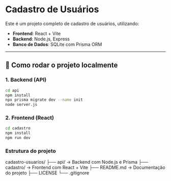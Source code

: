 # Cadastro de Usuários

Este é um projeto completo de cadastro de usuários, utilizando:

- **Frontend**: React + Vite
- **Backend**: Node.js, Express
- **Banco de Dados**: SQLite com Prisma ORM

---

## 🚀 Como rodar o projeto localmente

### 1. Backend (API)

```bash
cd api
npm install
npx prisma migrate dev --name init
node server.js
```

### 2. Frontend (React)

```bash
cd cadastro
npm install
npm run dev
```

### Estrutura do projeto

cadastro-usuarios/
├── api/          → Backend com Node.js e Prisma
├── cadastro/     → Frontend com React + Vite
├── README.md     → Documentação do projeto
├── LICENSE
└── .gitignore




